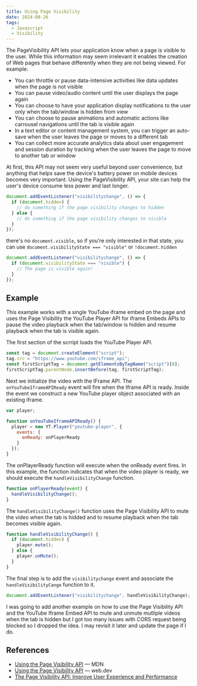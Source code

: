 ```yaml
---
title: Using Page Visibility
date: 2024-08-26
tags:
  - Javascript
  - Visibility
---
```


The PageVisibility API lets your application know when a page is visible to the user. While this information may seem irrelevant it enables the creation of Web pages that behave differently when they are not being viewed. For example:

* You can throttle or pause data-intensive activities like data updates when the page is not visible
* You can pause video/audio content until the user displays the page again
* You can choose to have your application display notifications to the user only when the tab/window is hidden from view
* You can choose to pause animations and automatic actions like carrousel navigations until the tab is visible again
* In a text editor or content management system, you can trigger an auto-save when the user leaves the page or moves to a different tab
* You can collect more accurate analytics data about user engagement and session duration by tracking when the user leaves the page to move to another tab or window

At first, this API may not seem very useful beyond user convenience, but anything that helps save the device's battery power on mobile devices becomes very important. Using the PageVisibility API, your site can help the user's device consume less power and last longer.

```js
document.addEventListener("visibilitychange", () => {
  if (document.hidden) {
    // do something if the page visibility changes to hidden
  } else {
    // do something if the page visibility changes to visible
  }
});
```

there's no `document.visible`, so if you're only interested in that state, you can use `document.visibilityState === "visible"` or `!document.hidden`

```js
document.addEventListener("visibilitychange", () => {
  if (document.visibilityState === "visible") {
    // The page is visible again!
  }
});
```

## Example

This example works with a single YouTube iframe embed on the page and uses the Page Visibility the YouTube Player API for iframe Embeds APIs to pause the video playback when the tab/window is hidden and resume playback when the tab is visible again.

The first section of the scrript loads the YouTube Player API.

```js
const tag = document.createElement("script");
tag.src = "https://www.youtube.com/iframe_api";
const firstScriptTag = document.getElementsByTagName("script")[0];
firstScriptTag.parentNode.insertBefore(tag, firstScriptTag);
```

Next we initialize the video with the IFrame API. The `onYouTubeIframeAPIReady` event will fire when the Iframe API is ready. Inside the event we construct a new YouTube player object associated with an existing iframe.

```js
var player;

function onYouTubeIframeAPIReady() {
  player = new YT.Player("youtube-player", {
    events: {
      onReady: onPlayerReady
    }
  });
}
```

The onPlayerReady function will execute when the onReady event fires. In this example, the function indicates that when the video player is ready, we should execute the `handleVisibilityChange` function.

```js
function onPlayerReady(event) {
  handleVisibilityChange();
}
```

The `handleVisibilityChange()` function uses the Page Visibility API to mute the video when the tab is hidded and to resume playback when the tab becomes visible again.

```js
function handleVisibilityChange() {
  if (document.hidden) {
    player.mute();
  } else {
    player.unMute();
  }
}
```

The final step is to add the `visibilitychange` event and associate the `handleVisibilityCange` function to it.

```js
document.addEventListener("visibilitychange", handleVisibilityChange);
```

I was going to add another example on how to use the Page Visibility API and the YouTube Iframe Embed API to mute and unmute mutliple videos when the tab is hidden but I got too many issues with CORS request being blocked so I dropped the idea. I may revisit it later and update the page if I do.

## References

* [Using the Page Visibility API](https://developer.mozilla.org/en-US/blog/using-the-page-visibility-api/) &mdash; MDN
* [Using the Page Visibility API](https://web.dev/articles/pagevisibility-intro) &mdash; web.dev
* [The Page Visibility API: Improve User Experience and Performance](https://dev.to/nialljoemaher/the-page-visibility-api-improve-user-experience-and-performance-451)
